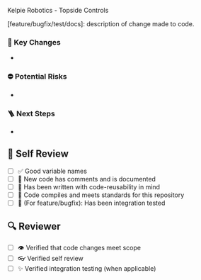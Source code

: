 Kelpie Robotics - Topside Controls

[feature/bugfix/test/docs]: description of change made to code. 

### 🔑 Key Changes
- 
### ⛔ Potential Risks
- 
### 🪜 Next Steps
- 
## 🙋 Self Review 
- [ ] ✅ Good variable names
- [ ] 📄 New code has comments and is documented
- [ ] 🔁 Has been written with code-reusability in mind
- [ ] 💯 Code compiles and meets standards for this repository
- [ ] 🧪 (For feature/bugfix): Has been integration tested
## 🔍 Reviewer 
- [ ] 👁️ Verified that code changes meet scope
- [ ] 👓 Verified self review
- [ ] ✨ Verified integration testing (when applicable)
